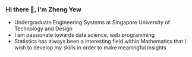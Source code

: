 ### Hi there 👋, I'm Zheng Yew
- Undergraduate Engineering Systems at Singapore University of Technology and Design
- I am passionate towards data science, web programming
- Statistics has always been a interesting field within Mathematics that I wish to develop my skills in order to make meaningful insights


<!--
**wzy1337/wzy1337** is a ✨ _special_ ✨ repository because its `README.md` (this file) appears on your GitHub profile.

Here are some ideas to get you started:

- 🔭 I’m currently working on ...
- 🌱 I’m currently learning ...
- 👯 I’m looking to collaborate on ...
- 🤔 I’m looking for help with ...
- 💬 Ask me about ...
- 📫 How to reach me: ...
- 😄 Pronouns: ...
- ⚡ Fun fact: ...
-->
